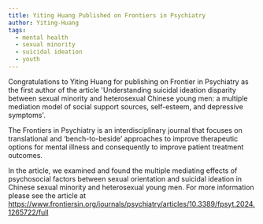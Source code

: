 ```yaml
---
title: Yiting Huang Published on Frontiers in Psychiatry
author: Yiting-Huang
tags:
  - mental health
  - sexual minority
  - suicidal ideation
  - youth
---
```


Congratulations to Yiting Huang for publishing on Frontier in Psychiatry as the first author of the article 'Understanding suicidal ideation disparity between sexual minority and heterosexual Chinese young men: a multiple mediation model of social support sources, self-esteem, and depressive symptoms'.

The Frontiers in Psychiatry is an interdisciplinary journal that focuses on translational and ‘bench-to-beside’ approaches to improve therapeutic options for mental illness and consequently to improve patient treatment outcomes.

In the article, we examined and found the multiple mediating effects of psychosocial factors between sexual orientation and suicidal ideation in Chinese sexual minority and heterosexual young men. For more information please see the article at https://www.frontiersin.org/journals/psychiatry/articles/10.3389/fpsyt.2024.1265722/full
